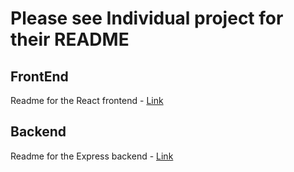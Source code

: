 # Please see Individual project for their README

## FrontEnd

Readme for the React frontend - [Link](./vite-project)

## Backend

Readme for the Express backend - [Link](./backend)
